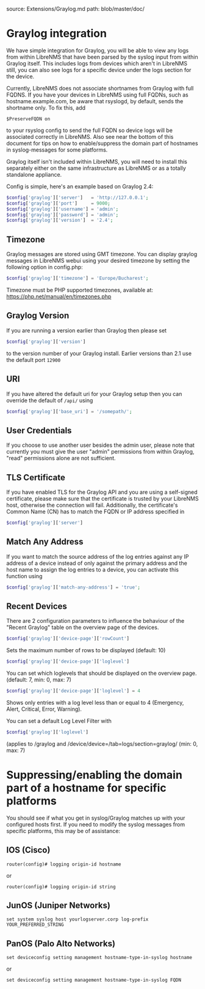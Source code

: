 source: Extensions/Graylog.md
path: blob/master/doc/

# Graylog integration

We have simple integration for Graylog, you will be able to view any
logs from within LibreNMS that have been parsed by the syslog input
from within Graylog itself. This includes logs from devices which
aren't in LibreNMS still, you can also see logs for a specific device
under the logs section for the device.

Currently, LibreNMS does not associate shortnames from Graylog with
full FQDNS. If you have your devices in LibreNMS using full FQDNs,
such as hostname.example.com, be aware that rsyslogd, by default,
sends the shortname only. To fix this, add

`$PreserveFQDN on`

to your rsyslog config to send the full FQDN so device logs will be
associated correctly in LibreNMS. Also see near the bottom of this
document for tips on how to enable/suppress the domain part of
hostnames in syslog-messages for some platforms.

Graylog itself isn't included within LibreNMS, you will need to
install this separately either on the same infrastructure as LibreNMS
or as a totally standalone appliance.

Config is simple, here's an example based on Graylog 2.4:

```php
$config['graylog']['server']   = 'http://127.0.0.1';
$config['graylog']['port']     = 9000;
$config['graylog']['username'] = 'admin';
$config['graylog']['password'] = 'admin';
$config['graylog']['version']  = '2.4';
```

## Timezone
Graylog messages are stored using GMT timezone. You can display
graylog messages in LibreNMS webui using your desired timezone by
setting the following option in config.php:

```php
$config['graylog']['timezone'] = 'Europe/Bucharest';
```

Timezone must be PHP supported timezones, available at:
<https://php.net/manual/en/timezones.php>

## Graylog Version
If you are running a version earlier than Graylog then please set
```php
$config['graylog']['version']
```
to the version  number of your Graylog
install. Earlier versions than 2.1 use the default port `12900`

## URI
If you have altered the default uri for your Graylog setup then you
can override the default of `/api/` using
```php
$config['graylog']['base_uri'] = '/somepath/';
```

## User Credentials
If you choose to use another user besides the admin user, please note
that currently you must give the user "admin" permissions from within
Graylog, "read" permissions alone are not sufficient.

## TLS Certificate
If you have enabled TLS for the Graylog API and you are using a
self-signed certificate, please make sure that the certificate is
trusted by your LibreNMS host, otherwise the connection will
fail. Additionally, the certificate's Common Name (CN) has to match
the FQDN or IP address specified in
```php
$config['graylog']['server']
```

## Match Any Address
If you want to match the source address of the log entries against any
IP address of a device instead of only against the primary address and
the host name to assign the log entries to a device, you can activate
this function using

```php
$config['graylog']['match-any-address'] = 'true';
```

## Recent Devices
There are 2 configuration parameters to influence the behaviour of the
"Recent Graylog" table on the overview page of the
devices.

```php
$config['graylog']['device-page']['rowCount']
```

Sets the maximum number of rows to be displayed (default: 10)




```php
$config['graylog']['device-page']['loglevel']
```

You can set which loglevels that should be displayed on the overview page. (default: 7, min:
0, max: 7)

```php
$config['graylog']['device-page']['loglevel'] = 4
```
Shows only entries with a log level less than or equal to 4 (Emergency,
Alert, Critical, Error, Warning).

You can set a default Log Level Filter with
```php
$config['graylog']['loglevel']
```
 (applies to  /graylog and /device/device=/tab=logs/section=graylog/ (min: 0, max: 7)

# Suppressing/enabling the domain part of a hostname for specific platforms

You should see if what you get in syslog/Graylog matches up with your
configured hosts first. If you need to modify the syslog messages from
specific platforms, this may be of assistance:

## IOS (Cisco)

```
router(config)# logging origin-id hostname
```

or

```
router(config)# logging origin-id string
```

## JunOS (Juniper Networks)

```
set system syslog host yourlogserver.corp log-prefix YOUR_PREFERRED_STRING
```

## PanOS (Palo Alto Networks)

```
set deviceconfig setting management hostname-type-in-syslog hostname
```

or

```
set deviceconfig setting management hostname-type-in-syslog FQDN
```


